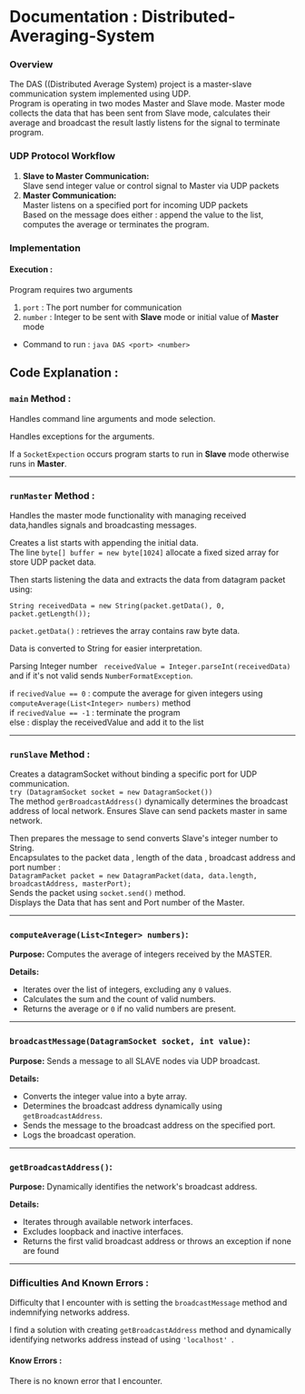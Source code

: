 # Documentation : Distributed-Averaging-System
### Overview
<p>
  The DAS ((Distributed Average System) project is a master-slave communication
system implemented using UDP. <br>Program is operating in two modes Master and Slave mode.
Master mode collects the data that has been sent from Slave mode, calculates their average and broadcast the result
lastly listens for the signal to terminate program.</b>
</p>

### UDP Protocol Workflow
1. **Slave to Master Communication:**
<br>Slave send integer value or control signal to Master via UDP packets</br>
2. **Master Communication:**
   <br>Master listens on a specified port for incoming UDP packets</br>
   Based on the message does either : append the value to the list, computes the average or terminates the program.


### Implementation
#### Execution : 
Program requires two arguments
1. `port` : The port number for communication
2. `number` : Integer to be sent with **Slave** mode or initial value of **Master** mode

* Command to run : `java DAS <port> <number>`

## Code Explanation :
### `main` Method :

Handles command line arguments and mode selection.

Handles exceptions for the arguments.

If a `SocketExpection` occurs program starts to run in **Slave** mode
otherwise runs in **Master**.

---

### `runMaster` Method : 

Handles the master mode functionality with managing received data,handles  signals
and broadcasting messages.

Creates a list starts with appending the initial data.
<br>The line `byte[] buffer = new byte[1024]` allocate a fixed sized array for store UDP packet data.

Then starts listening the data and extracts the data from datagram packet using:

`String receivedData = new String(packet.getData(), 0, packet.getLength());`

`packet.getData()` : retrieves the array contains raw byte data.

Data is converted to String for easier interpretation.

Parsing Integer number ` receivedValue = Integer.parseInt(receivedData)` and if it's not valid sends `NumberFormatException`.

if `recivedValue == 0` : compute the average for given integers using `computeAverage(List<Integer> numbers)` method
<br>if `recivedValue == -1` : terminate the program
<br>else : display the receivedValue and add it to the list

---

### `runSlave` Method :
Creates a datagramSocket without binding a specific port for UDP communication.
<br>`try (DatagramSocket socket = new DatagramSocket())`
<br>The method `gerBroadcastAddress()` dynamically determines the broadcast address of local network.
Ensures Slave can send packets master in same network.

Then prepares the message to send converts Slave's integer number to String.
<br>Encapsulates to the packet data , length of the data , broadcast address and port number :
<br>`DatagramPacket packet = new DatagramPacket(data, data.length, broadcastAddress, masterPort);`
<br>Sends the packet using `socket.send()` method.
<br>Displays the Data that has sent and Port number of the Master.

---

### `computeAverage(List<Integer> numbers)`:

**Purpose:** Computes the average of integers received by the MASTER.

**Details:**

- Iterates over the list of integers, excluding any `0` values.
- Calculates the sum and the count of valid numbers.
- Returns the average or `0` if no valid numbers are present.

---

### `broadcastMessage(DatagramSocket socket, int value)`:

**Purpose:** Sends a message to all SLAVE nodes via UDP broadcast.

**Details:**

- Converts the integer value into a byte array.
- Determines the broadcast address dynamically using `getBroadcastAddress`.
- Sends the message to the broadcast address on the specified port.
- Logs the broadcast operation.

---

### `getBroadcastAddress()`:

**Purpose:** Dynamically identifies the network's broadcast address.

**Details:**

- Iterates through available network interfaces.
- Excludes loopback and inactive interfaces.
- Returns the first valid broadcast address or throws an exception if none are found

---

### Difficulties And Known Errors :
Difficulty that I encounter with is setting the `broadcastMessage` method and indemnifying networks address.

I find a solution with creating `getBroadcastAddress` method and dynamically identifying networks address instead of
using `'localhost' `.

#### Know Errors : 
There is no known error that I encounter.


